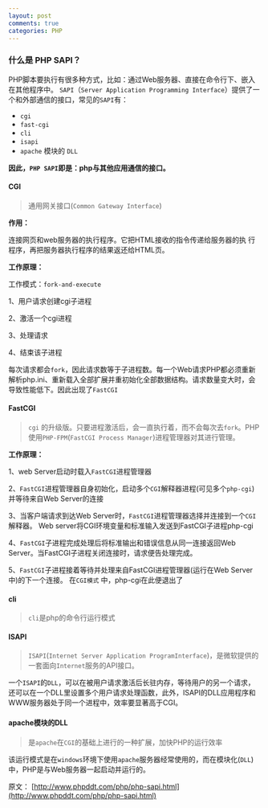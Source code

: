 ```yaml
---
layout: post
comments: true
categories: PHP
---
```


### 什么是 PHP SAPI？

PHP脚本要执行有很多种方式，比如：通过Web服务器、直接在命令行下、嵌入在其他程序中。
`SAPI`（`Server Application Programming Interface`）提供了一个和外部通信的接口，常见的`SAPI`有：
- `cgi` 
- `fast-cgi`
- `cli`
- `isapi`
- `apache` 模块的 `DLL`

**因此，`PHP SAPI`即是：php与其他应用通信的接口。**

#### CGI

> 通用网关接口(`Common Gateway Interface`)

**作用：**

连接网页和web服务器的执行程序。它把HTML接收的指令传递给服务器的执 行程序，再把服务器执行程序的结果返还给HTML页。

**工作原理：**

工作模式：`fork-and-execute`

1、用户请求创建cgi子进程

2、激活一个cgi进程

3、处理请求

4、结束该子进程



每次请求都会`fork`，因此请求数等于子进程数。每一个Web请求PHP都必须重新解析php.ini、重新载入全部扩展并重初始化全部数据结构。请求数量变大时，会导致性能低下。因此出现了`FastCGI`




#### FastCGI

> `cgi` 的升级版。只要进程激活后，会一直执行着，而不会每次去`fork`。PHP使用`PHP-FPM`(`FastCGI Process Manager`)进程管理器对其进行管理。

**工作原理：**

1、web Server启动时载入`FastCGI`进程管理器

2、`FastCGI`进程管理器自身初始化，启动多个`CGI`解释器进程(可见多个`php-cgi`)并等待来自Web Server的连接

3、当客户端请求到达Web Server时，`FastCGI`进程管理器选择并连接到一个`CGI`解释器。 Web server将CGI环境变量和标准输入发送到FastCGI子进程php-cgi

4、`FastCGI`子进程完成处理后将标准输出和错误信息从同一连接返回Web Server。当FastCGI子进程关闭连接时，请求便告处理完成。

5、`FastCGI`子进程接着等待并处理来自FastCGI进程管理器(运行在Web Server中)的下一个连接。 在`CGI模式` 中，php-cgi在此便退出了


#### cli

> `cli`是php的命令行运行模式


#### ISAPI

> `ISAPI`(`Internet Server Application ProgramInterface`)，是微软提供的一套面向`Internet`服务的API接口。

一个`ISAPI`的`DLL`，可以在被用户请求激活后长驻内存，等待用户的另一个请求，还可以在一个DLL里设置多个用户请求处理函数，此外，ISAPI的DLL应用程序和WWW服务器处于同一个进程中，效率要显著高于CGI。


#### apache模块的DLL

> 是`apache`在`CGI`的基础上进行的一种扩展，加快PHP的运行效率

该运行模式是在`windows`环境下使用`apache`服务器经常使用的，而在模块化(`DLL`)中，PHP是与Web服务器一起启动并运行的。


原文： [http://www.phpddt.com/php/php-sapi.html](http://www.phpddt.com/php/php-sapi.html)

